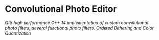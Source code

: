 # Convolutional Photo Editor
###### Qt5 high performance C++ 14 implementation of custom convolutional photo filters, several functional photo filters, Ordered Dithering and Color Quantization
